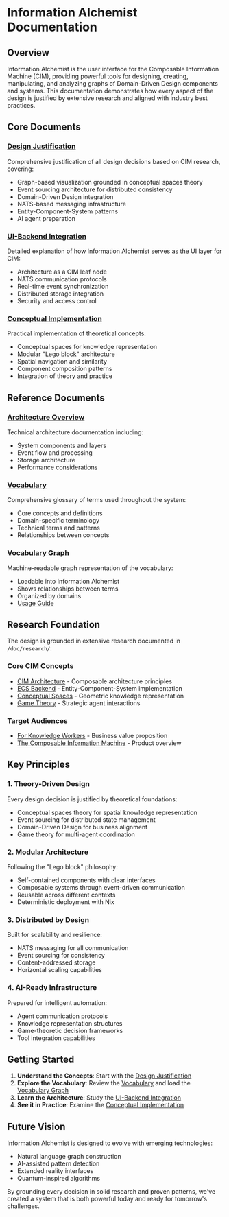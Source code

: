 # Information Alchemist Documentation

## Overview

Information Alchemist is the user interface for the Composable Information Machine (CIM), providing powerful tools for designing, creating, manipulating, and analyzing graphs of Domain-Driven Design components and systems. This documentation demonstrates how every aspect of the design is justified by extensive research and aligned with industry best practices.

## Core Documents

### [Design Justification](design-justification.md)
Comprehensive justification of all design decisions based on CIM research, covering:
- Graph-based visualization grounded in conceptual spaces theory
- Event sourcing architecture for distributed consistency
- Domain-Driven Design integration
- NATS-based messaging infrastructure
- Entity-Component-System patterns
- AI agent preparation

### [UI-Backend Integration](ui-backend-integration.md)
Detailed explanation of how Information Alchemist serves as the UI layer for CIM:
- Architecture as a CIM leaf node
- NATS communication protocols
- Real-time event synchronization
- Distributed storage integration
- Security and access control

### [Conceptual Implementation](conceptual-implementation.md)
Practical implementation of theoretical concepts:
- Conceptual spaces for knowledge representation
- Modular "Lego block" architecture
- Spatial navigation and similarity
- Component composition patterns
- Integration of theory and practice

## Reference Documents

### [Architecture Overview](architecture.md)
Technical architecture documentation including:
- System components and layers
- Event flow and processing
- Storage architecture
- Performance considerations

### [Vocabulary](vocabulary.md)
Comprehensive glossary of terms used throughout the system:
- Core concepts and definitions
- Domain-specific terminology
- Technical terms and patterns
- Relationships between concepts

### [Vocabulary Graph](vocabulary-graph.json)
Machine-readable graph representation of the vocabulary:
- Loadable into Information Alchemist
- Shows relationships between terms
- Organized by domains
- [Usage Guide](vocabulary-graph-guide.md)

## Research Foundation

The design is grounded in extensive research documented in `/doc/research/`:

### Core CIM Concepts
- [CIM Architecture](../research/CIM%20-%20Architecture.md) - Composable architecture principles
- [ECS Backend](../research/CIM%20-%20ECS%20Backend.md) - Entity-Component-System implementation
- [Conceptual Spaces](../research/CIM%20-%20Conceptual%20Spaces.md) - Geometric knowledge representation
- [Game Theory](../research/CIM%20-%20Game%20Theory.md) - Strategic agent interactions

### Target Audiences
- [For Knowledge Workers](../research/CIM%20-%20For%20the%20Knowledge%20worker.md) - Business value proposition
- [The Composable Information Machine](../research/CIM%20-%20The%20Composable%20Information%20Machine.md) - Product overview

## Key Principles

### 1. Theory-Driven Design
Every design decision is justified by theoretical foundations:
- Conceptual spaces theory for spatial knowledge representation
- Event sourcing for distributed state management
- Domain-Driven Design for business alignment
- Game theory for multi-agent coordination

### 2. Modular Architecture
Following the "Lego block" philosophy:
- Self-contained components with clear interfaces
- Composable systems through event-driven communication
- Reusable across different contexts
- Deterministic deployment with Nix

### 3. Distributed by Design
Built for scalability and resilience:
- NATS messaging for all communication
- Event sourcing for consistency
- Content-addressed storage
- Horizontal scaling capabilities

### 4. AI-Ready Infrastructure
Prepared for intelligent automation:
- Agent communication protocols
- Knowledge representation structures
- Game-theoretic decision frameworks
- Tool integration capabilities

## Getting Started

1. **Understand the Concepts**: Start with the [Design Justification](design-justification.md)
2. **Explore the Vocabulary**: Review the [Vocabulary](vocabulary.md) and load the [Vocabulary Graph](vocabulary-graph.json)
3. **Learn the Architecture**: Study the [UI-Backend Integration](ui-backend-integration.md)
4. **See it in Practice**: Examine the [Conceptual Implementation](conceptual-implementation.md)

## Future Vision

Information Alchemist is designed to evolve with emerging technologies:
- Natural language graph construction
- AI-assisted pattern detection
- Extended reality interfaces
- Quantum-inspired algorithms

By grounding every decision in solid research and proven patterns, we've created a system that is both powerful today and ready for tomorrow's challenges.
